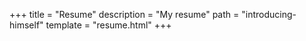 +++
title = "Resume"
description = "My resume"
path = "introducing-himself"
template = "resume.html"
+++
